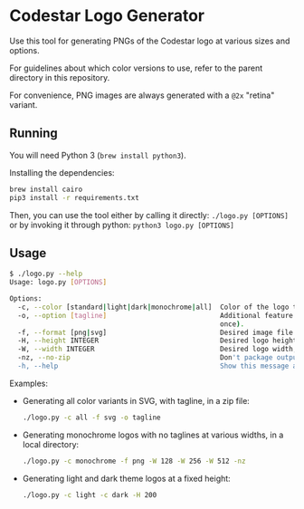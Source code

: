 # Codestar Logo Generator

Use this tool for generating PNGs of the Codestar logo at various sizes and options.

For guidelines about which color versions to use, refer to the parent directory in this repository.

For convenience, PNG images are always generated with a `@2x` "retina" variant.

## Running

You will need Python 3 (`brew install python3`).

Installing the dependencies:

```bash
brew install cairo
pip3 install -r requirements.txt
```

Then, you can use the tool either by calling it directly: `./logo.py [OPTIONS]` or by invoking it through python: `python3 logo.py [OPTIONS]`

## Usage

```bash
$ ./logo.py --help
Usage: logo.py [OPTIONS]

Options:
  -c, --color [standard|light|dark|monochrome|all]  Color of the logo to generate (Repeatable).
  -o, --option [tagline]                            Additional feature to add to the logo (Repeatable, all apply at
                                                    once).
  -f, --format [png|svg]                            Desired image file format (Repeatable).  [required]
  -H, --height INTEGER                              Desired logo height, only for non-vector formats (Repeatable).
  -W, --width INTEGER                               Desired logo width, only for non-vector formats (Repeatable).
  -nz, --no-zip                                     Don't package output in an archive.
  -h, --help                                        Show this message and exit.
```

Examples:

- Generating all color variants in SVG, with tagline, in a zip file:
    ```bash
    ./logo.py -c all -f svg -o tagline
    ```

- Generating monochrome logos with no taglines at various widths, in a local directory:
    ```bash
    ./logo.py -c monochrome -f png -W 128 -W 256 -W 512 -nz
    ```

- Generating light and dark theme logos at a fixed height:
    ```bash
    ./logo.py -c light -c dark -H 200
    ```
